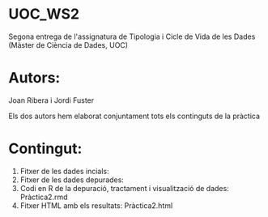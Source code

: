 # UOC_WS2
Segona entrega de l'assignatura de Tipologia i Cicle de Vida de les Dades (Màster de Ciència de Dades, UOC)

# Autors:
Joan Ribera i Jordi Fuster

Els dos autors hem elaborat conjuntament tots els continguts de la pràctica

# Contingut:
1. Fitxer de les dades incials:
2. Fitxer de les dades depurades:
3. Codi en R de la depuració, tractament i visualització de dades: Pràctica2.rmd
4. Fitxer HTML amb els resultats: Pràctica2.html
